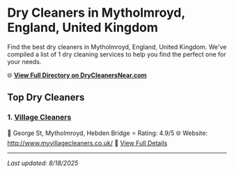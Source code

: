 # Dry Cleaners in Mytholmroyd, England, United Kingdom

Find the best dry cleaners in Mytholmroyd, England, United Kingdom. We've compiled a list of 1 dry cleaning services to help you find the perfect one for your needs.

🌐 **[View Full Directory on DryCleanersNear.com](https://drycleanersnear.com/city/United%20Kingdom/England/Mytholmroyd)**

## Top Dry Cleaners

### 1. [Village Cleaners](https://drycleanersnear.com/dryCleaner/68a137b112336c891145f6e1/village-cleaners)
📍 George St, Mytholmroyd, Hebden Bridge
⭐ Rating: 4.9/5
🌐 Website: http://www.myvillagecleaners.co.uk/
🔗 [View Full Details](https://drycleanersnear.com/dryCleaner/68a137b112336c891145f6e1/village-cleaners)


---

*Last updated: 8/18/2025*
